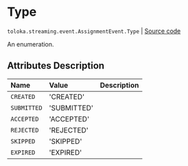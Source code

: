# Type
`toloka.streaming.event.AssignmentEvent.Type` | [Source code](https://github.com/Toloka/toloka-kit/blob/v0.1.25/src/streaming/event.py#L42)

An enumeration.

## Attributes Description

| Name | Value | Description |
| :------| :-----------| :----------| 
`CREATED`|'CREATED'|<p></p>
`SUBMITTED`|'SUBMITTED'|<p></p>
`ACCEPTED`|'ACCEPTED'|<p></p>
`REJECTED`|'REJECTED'|<p></p>
`SKIPPED`|'SKIPPED'|<p></p>
`EXPIRED`|'EXPIRED'|<p></p>

